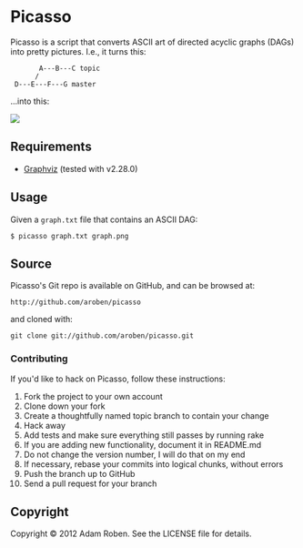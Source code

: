 # Picasso

Picasso is a script that converts ASCII art of directed acyclic graphs (DAGs) into pretty pictures. I.e., it turns this:

```
       A---B---C topic
      /
 D---E---F---G master
```

…into this:

![](http://cl.ly/460v2L3q0z3h3k1t1F2s/rebase.png)

## Requirements

* [Graphviz](http://www.graphviz.org) (tested with v2.28.0)

## Usage

Given a `graph.txt` file that contains an ASCII DAG:

```
$ picasso graph.txt graph.png
```

## Source

Picasso's Git repo is available on GitHub, and can be browsed at:

```
http://github.com/aroben/picasso
```

and cloned with:

```
git clone git://github.com/aroben/picasso.git
```

### Contributing

If you'd like to hack on Picasso, follow these instructions:

1. Fork the project to your own account
2. Clone down your fork
3. Create a thoughtfully named topic branch to contain your change
4. Hack away
5. Add tests and make sure everything still passes by running rake
6. If you are adding new functionality, document it in README.md
7. Do not change the version number, I will do that on my end
8. If necessary, rebase your commits into logical chunks, without errors
9. Push the branch up to GitHub
10. Send a pull request for your branch

## Copyright

Copyright © 2012 Adam Roben. See the LICENSE file for details.
